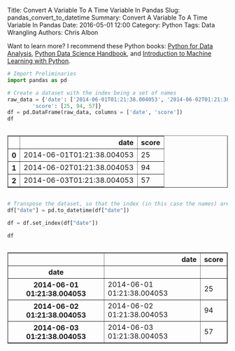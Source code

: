 Title: Convert A Variable To A Time Variable In Pandas
Slug: pandas_convert_to_datetime
Summary: Convert A Variable To A Time Variable In Pandas
Date: 2016-05-01 12:00
Category: Python
Tags: Data Wrangling
Authors: Chris Albon

Want to learn more? I recommend these Python books: [Python for Data Analysis](http://amzn.to/2ljV9wY), [Python Data Science Handbook](http://amzn.to/2m0mgMB), and [Introduction to Machine Learning with Python](http://amzn.to/2mjYiwK).


```python
# Import Preliminaries
import pandas as pd
```


```python
# Create a dataset with the index being a set of names
raw_data = {'date': ['2014-06-01T01:21:38.004053', '2014-06-02T01:21:38.004053', '2014-06-03T01:21:38.004053'],
        'score': [25, 94, 57]}
df = pd.DataFrame(raw_data, columns = ['date', 'score'])
df
```




<div style="max-height:1000px;max-width:1500px;overflow:auto;">
<table border="1" class="dataframe">
  <thead>
    <tr style="text-align: right;">
      <th></th>
      <th>date</th>
      <th>score</th>
    </tr>
  </thead>
  <tbody>
    <tr>
      <th>0</th>
      <td> 2014-06-01T01:21:38.004053</td>
      <td> 25</td>
    </tr>
    <tr>
      <th>1</th>
      <td> 2014-06-02T01:21:38.004053</td>
      <td> 94</td>
    </tr>
    <tr>
      <th>2</th>
      <td> 2014-06-03T01:21:38.004053</td>
      <td> 57</td>
    </tr>
  </tbody>
</table>
</div>




```python
# Transpose the dataset, so that the index (in this case the names) are columns
df["date"] = pd.to_datetime(df["date"])
```


```python
df = df.set_index(df["date"])
```


```python
df
```




<div style="max-height:1000px;max-width:1500px;overflow:auto;">
<table border="1" class="dataframe">
  <thead>
    <tr style="text-align: right;">
      <th></th>
      <th>date</th>
      <th>score</th>
    </tr>
    <tr>
      <th>date</th>
      <th></th>
      <th></th>
    </tr>
  </thead>
  <tbody>
    <tr>
      <th>2014-06-01 01:21:38.004053</th>
      <td>2014-06-01 01:21:38.004053</td>
      <td> 25</td>
    </tr>
    <tr>
      <th>2014-06-02 01:21:38.004053</th>
      <td>2014-06-02 01:21:38.004053</td>
      <td> 94</td>
    </tr>
    <tr>
      <th>2014-06-03 01:21:38.004053</th>
      <td>2014-06-03 01:21:38.004053</td>
      <td> 57</td>
    </tr>
  </tbody>
</table>
</div>
